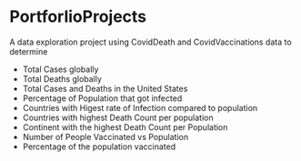 # PortforlioProjects
A data exploration project using  CovidDeath and CovidVaccinations data to determine 
- Total Cases globally
- Total Deaths globally
- Total Cases and Deaths in the United States
- Percentage of Population that got infected
- Countries with Higest rate of Infection compared to population
- Countries with highest Death Count per population
- Continent with the highest Death Count per Population
- Number of People Vaccinated vs Population
- Percentage of the population vaccinated
